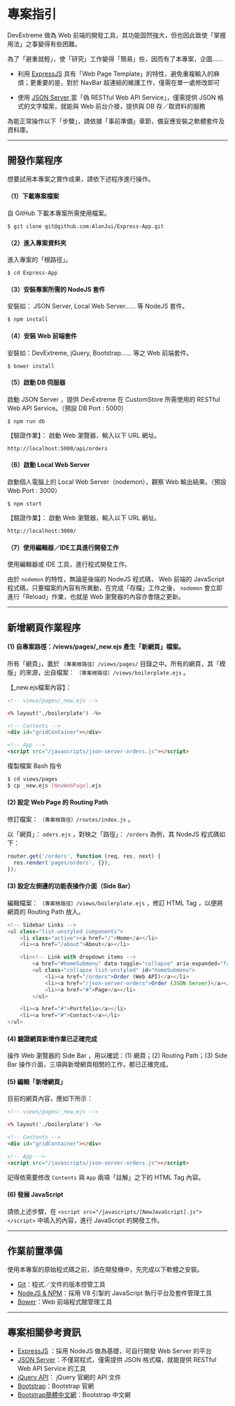 # 專案指引

DevExtreme 做為 Web 前端的開發工具，其功能固然強大，但也因此致使「掌握用法」之事變得有些困難。

為了「避重就輕」，使「研究」工作變得「簡易」些，因而有了本專案，企圖......

 - 利用 [ExpressJS](http://expressjs.com/) 具有「Web Page Template」的特性，避免重複輸入的麻煩；更重要的是，對於 NavBar 超連結的維護工作，僅需在單一處修改即可

 - 使用 [JSON Server ](https://github.com/typicode/json-server) 當「偽 RESTful Web API Service」，僅需提供 JSON 格式的文字檔案，就能與 Web 前台介接，提供與 DB 存／取資料的服務 

為能正常操作以下「步驟」，請依據「事前準備」章節，備妥應安裝之軟體套件及資料庫。

---

## 開發作業程序

想要試用本專案之實作成果，請依下述程序進行操作。

#### （1）下載專案檔案
自 GitHub 下載本專案所需使用檔案。

```
$ git clone git@github.com:AlanJui/Express-App.git
```

#### （2）進入專案資料夾
進入專案的「根路徑」。

```
$ cd Express-App
```

#### （3）安裝專案所需的 NodeJS 套件
安裝如： JSON Server, Local Web Server...... 等 NodeJS 套件。

```
$ npm install
```

#### （4）安裝 Web 前端套件
安裝如：DevExtreme, jQuery, Bootstrap...... 等之 Web 前端套件。

```
$ bower install
```

#### （5）啟動 DB 伺服器
啟動 JSON Server ，提供 DevExtreme 在 CustomStore 所需使用的 RESTful Web API Service。（預設 DB Port : 5000）

```
$ npm run db
```

【驗證作業】： 啟動 Web 瀏覽器，輸入以下 URL 網址。 

```
http://localhost:5000/api/orders
```

#### （6）啟動 Local Web Server
啟動個人電腦上的 Local Web Server（nodemon），觀察 Web 輸出結果。（預設 Web Port : 3000）

```
$ npm start
```

【驗證作業】： 啟動 Web 瀏覽器，輸入以下 URL 網址。 

```
http://localhost:3000/
```

#### （7）使用編輯器／IDE工具進行開發工作
使用編輯器或 IDE 工具，進行程式開發工作。

由於 `nodemon` 的特性，無論是後端的 NodeJS 程式碼， Web 前端的 JavaScript 程式碼，只要檔案的內容有所異動，在完成「存檔」工作之後， `nodemon` 會立即進行「Reload」作業，也就是 Web 瀏覽器的內容亦會隨之更新。

---

## 新增網頁作業程序

#### (1) 自專案路徑：/views/pages/_new.ejs 產生「新網頁」檔案。
所有「網頁」，置於 `〔專案根路徑〕/views/pages/` 目錄之中。所有的網頁，其「模版」的來源，出自檔案：  `〔專案根路徑〕/views/boilerplate.ejs` 。 

【_new.ejs檔案內容】：
```HTML
<!-- views/pages/_new.ejs -->

<% layout('./boilerplate') -%>

<!-- Contents -->
<div id="gridContainer"></div>

<!-- App -->
<script src="/javascripts/json-server-orders.js"></script>

```

複製檔案 Bash 指令
```bash
$ cd views/pages
$ cp _new.ejs [NewWebPage].ejs
```

#### (2) 設定 Web Page 的 Routing Path
修訂檔案：  `〔專案根路徑〕/routes/index.js` 。

以「網頁」： `oders.ejs` ，對映之「路徑」： `/orders` 為例，其 NodeJS 程式碼如下：

```JavaScript
router.get('/orders', function (req, res, next) {
  res.render('pages/orders', {});
}); 
```

#### (3) 設定左側邊的功能表操作介面（Side Bar）
編輯檔案： `〔專案根路徑〕/views/boilerplate.ejs` ，修訂 HTML Tag ，以便將網頁的 Routing Path 放入。

```JavaScript
<!-- Sidebar Links -->
<ul class="list-unstyled components">
    <li class="active"><a href="/">Home</a></li>
    <li><a href="/about">About</a></li>

    <li><!-- Link with dropdown items -->
        <a href="#homeSubmenu" data-toggle="collapse" aria-expanded="false">DevExtreme Demo</a>
        <ul class="collapse list-unstyled" id="homeSubmenu">
            <li><a href="/orders">Order (Web API)</a></li>
            <li><a href="/json-server-orders">Order (JSON Server)</a></li>
            <li><a href="#">Page</a></li>
        </ul>

    <li><a href="#">Portfolio</a></li>
    <li><a href="#">Contact</a></li>
</ul>
```

#### (4) 驗證網頁新增作業已正確完成
操作 Web 瀏覽器的 Side Bar ，用以確認：(1) 網頁；(2) Routing Path；(3) Side Bar 操作介面，三項與新增網頁相關的工作，都已正確完成。

#### (5) 編輯「新增網頁」
目前的網頁內容，應如下所示：

```HTML
<!-- views/pages/_new.ejs -->

<% layout('./boilerplate') -%>

<!-- Contents -->
<div id="gridContainer"></div>

<!-- App -->
<script src="/javascripts/json-server-orders.js"></script>

```

記得依需要修改 `Contents` 與 `App` 兩項「註解」之下的 HTML Tag 內容。

#### (6) 發展 JavaScript 
請依上述步驟，在 `<script src="/javascripts/[NewJavaScript].js"></script>` 中填入的內容，進行 JavaScript 的開發工作。


---

## 作業前置準備

使用本專案的原始程式碼之前，須在開發機中，先完成以下軟體之安裝。

 - [Git](https://git-scm.com/)：程式／文件的版本控管工具
 - [NodeJS & NPM](https://nodejs.org/en/)：採用 V8 引掣的 JavaScript 執行平台及套件管理工具
 - [Bower](https://bower.io/)：Web 前端程式館管理工具

---

## 專案相關參考資訊

 - [ExpressJS](http://expressjs.com/) ：採用 NodeJS 做為基礎，可自行開發 Web Server 的平台 
 - [JSON Server](https://github.com/typicode/json-server)：不僅寫程式，僅需提供 JSON 格式檔，就能提供 RESTful Web API Service 的工具
 - [jQuery API](http://api.jquery.com/)： jQuery 官網的 API 文件
 - [Bootstrap](https://getbootstrap.com/docs/4.0/getting-started/introduction/)：Bootstrap 官網
 - [Bootstrap簡體中文網](http://v3.bootcss.com/)：Bootstrap 中文網
 